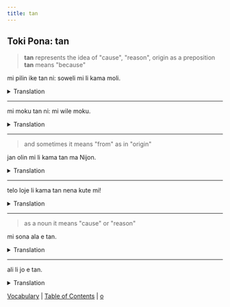 ```yaml
---
title: tan
---
```


## Toki Pona: tan

> **tan** represents the idea of "cause", "reason", origin
> as a preposition **tan** means "because"

mi pilin ike tan ni: soweli mi li kama moli.
<details>
<summary>Translation</summary>

I feel bad because of this: my cat is dying.  
I am sad because my cat is dying.  
</details>

---

mi moku tan ni: mi wile moku.
<details>
<summary>Translation</summary>

I eat because of this: I am hungry.
I am eating because I am hungry.
</details>

---

> and sometimes it means "from" as in "origin"

jan olin mi li kama tan ma Nijon.
<details>
<summary>Translation</summary>

My girlfriend is from Japan.
</details>

---

telo loje li kama tan nena kute mi!
<details>
<summary>Translation</summary>

Blood is coming from my ear!
</details>

---

> as a noun it means "cause" or "reason"

mi sona ala e tan.
<details>
<summary>Translation</summary>

I do not know the reason.
</details>

---

ali li jo e tan.
<details>
<summary>Translation</summary>

Every thing has a reason.
</details>

[Vocabulary](45Vocabulary.md) | [Table of Contents](toc.md) | [o](47o.md)
